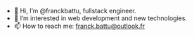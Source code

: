 - 👋 Hi, I’m @franckbattu, fullstack engineer.
- 👀 I’m interested in web development and new technologies.
- 📫 How to reach me: franck.battu@outlook.fr
